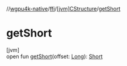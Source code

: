 //[wgpu4k-native](../../../index.md)/[ffi](../index.md)/[[jvm]CStructure](index.md)/[getShort](get-short.md)

# getShort

[jvm]\
open fun [getShort](get-short.md)(offset: [Long](https://kotlinlang.org/api/core/kotlin-stdlib/kotlin/-long/index.html)): [Short](https://kotlinlang.org/api/core/kotlin-stdlib/kotlin/-short/index.html)